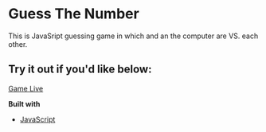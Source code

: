 # Guess The Number

This is JavaSript guessing game in which and an the computer are VS. each other. 

## Try it out if you'd like below:
[Game Live](https://tworrell.github.io/guess_The_Number/)

<b>Built with</b>
- [JavaScript](https://developer.mozilla.org/en-US/docs/Web/JavaScript)
